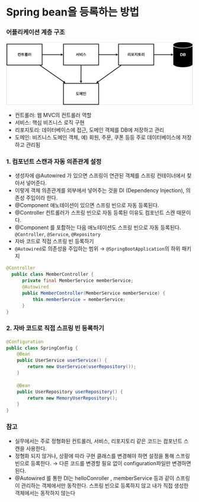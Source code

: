 # Spring bean을 등록하는 방법 
### 어플리케이션 계층 구조 
![img.png](img.png)
- 컨트롤러: 웹 MVC의 컨트롤러 역할
- 서비스: 핵심 비즈니스 로직 구현
- 리포지토리: 데이터베이스에 접근, 도메인 객체를 DB에 저장하고 관리
- 도메인: 비즈니스 도메인 객체, 예) 회원, 주문, 쿠폰 등등 주로 데이터베이스에 저장하고 관리됨

### 1. 컴포넌트 스캔과 자동 의존관계 설정 
- 생성자에 @Autowired 가 있으면 스프링이 연관된 객체를 스프링 컨테이너에서 찾아서 넣어준다. 
- 이렇게 객체 의존관계를 외부에서 넣어주는 것을 DI (Dependency Injection), 의존성 주입이라 한다.
- @Component 애노테이션이 있으면 스프링 빈으로 자동 등록된다.
- @Controller 컨트롤러가 스프링 빈으로 자동 등록된 이유도 컴포넌트 스캔 때문이다.
- @Component 를 포함하는 다음 애노테이션도 스프링 빈으로 자동 등록된다.
  `@Controller`, `@Service`, `@Repository`
- 자바 코드로 직접 스프링 빈 등록하기
- `@Autowired`로 의존성을 주입하는 범위  → `@SpringBootApplication`의 하위 패키지
```java
@Controller
  public class MemberController {
      private final MemberService memberService;
      @Autowired
      public MemberController(MemberService memberService) {
          this.memberService = memberService;
      }
}
```

### 2. 자바 코드로 직접 스프링 빈 등록하기 
```java
@Configuration
public class SpringConfig {
    @Bean
    public UserService userService() {
        return new UserService(userRepository());
    }

    @Bean
    public UserRepository userRepository() {
        return new MemoryUserRepository();
    }
}
```
### 참고
- 실무에서는 주로 정형화된 컨트롤러, 서비스, 리포지토리 같은 코드는 컴포넌트 스캔을 사용한다.
- 정형화 되지 않거나, 상황에 따라 구현 클래스를 변경해야 하면 설정을 통해 스프링 빈으로 등록한다.
  → 다른 코드를 변경할 필요 없이 configuration파일만 변경하면 된다.
- @Autowired 를 통한 DI는 helloConroller , memberService 등과 같이 스프링이 관리하는 객체에서만 동작한다. 스프링 빈으로 등록하지 않고 내가 직접 생성한 객체에서는 동작하지 않는다